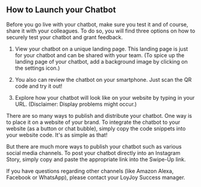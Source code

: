 ## How to Launch your Chatbot

Before you go live with your chatbot, make sure you test it and of course, share it with your colleagues. To do so, you will find three options on how to securely test your chatbot and grant feedback.

1. View your chatbot on a unique landing page. This landing page is just for your chatbot and can be shared with your team. (To spice up the landing page of your chatbot, add a background image by clicking on the settings icon.)


2. You also can review the chatbot on your smartphone. Just scan the QR code and try it out! 


3. Explore how your chatbot will look like on your website by typing in your URL. (Disclaimer: Display problems might occur.) 


There are so many ways to publish and distribute your chatbot. One way is to place it on a website of your brand. To integrate the chatbot to your website (as a button or chat bubble), simply copy the code snippets into your website code. It's as simple as that!


But there are much more ways to publish your chatbot such as various social media channels. 
To post your chatbot directly into an Instagram Story, simply copy and paste the appropriate link into the Swipe-Up link.

If you have questions regarding other channels (like Amazon Alexa, Facebook or WhatsApp), please contact your LoyJoy Success manager.
